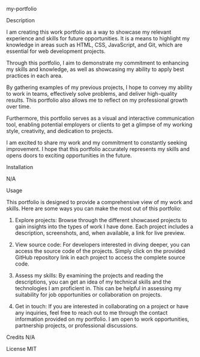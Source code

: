 my-portfolio

Description

I am creating this work portfolio as a way to showcase my relevant experience and skills for future opportunities. It is a means to highlight my knowledge in areas such as HTML, CSS, JavaScript, and Git, which are essential for web development projects.

Through this portfolio, I aim to demonstrate my commitment to enhancing my skills and knowledge, as well as showcasing my ability to apply best practices in each area.

By gathering examples of my previous projects, I hope to convey my ability to work in teams, effectively solve problems, and deliver high-quality results. This portfolio also allows me to reflect on my professional growth over time.

Furthermore, this portfolio serves as a visual and interactive communication tool, enabling potential employers or clients to get a glimpse of my working style, creativity, and dedication to projects.

I am excited to share my work and my commitment to constantly seeking improvement. I hope that this portfolio accurately represents my skills and opens doors to exciting opportunities in the future.

Installation

N/A

Usage

This portfolio is designed to provide a comprehensive view of my work and skills. Here are some ways you can make the most out of this portfolio:

1. Explore projects: Browse through the different showcased projects to gain insights into the types of work I have done. Each project includes a description, screenshots, and, when available, a link for live preview.

2. View source code: For developers interested in diving deeper, you can access the source code of the projects. Simply click on the provided GitHub repository link in each project to access the complete source code.

3. Assess my skills: By examining the projects and reading the descriptions, you can get an idea of my technical skills and the technologies I am proficient in. This can be helpful in assessing my suitability for job opportunities or collaboration on projects.

4. Get in touch: If you are interested in collaborating on a project or have any inquiries, feel free to reach out to me through the contact information provided on my portfolio. I am open to work opportunities, partnership projects, or professional discussions.

Credits
N/A

License
MIT